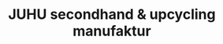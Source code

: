 ---
title: "JUHU secondhand & upcycling manufaktur"
url: /halle-saale/juhu-secondhand-und-upcycling-manufaktur/
shop: Textil
---
